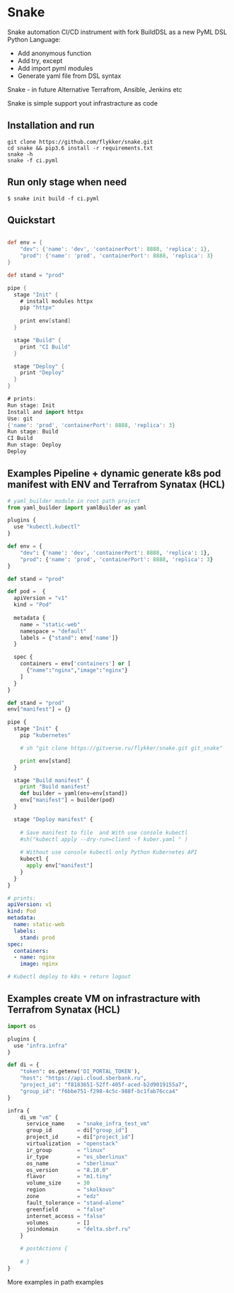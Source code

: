 # Snake

Snake automation CI/CD instrument with fork BuildDSL as a new PyML DSL Python Language:

* Add anonymous function
* Add try, except
* Add import pyml modules
* Generate yaml file from DSL syntax


Snake - in future Alternative Terrafrom, Ansible, Jenkins etc

Snake is simple support yout infrastracture as code

## Installation and run

    git clone https://github.com/flykker/snake.git
    cd snake && pip3.6 install -r requirements.txt
    snake -h
    snake -f ci.pyml

## Run only stage when need
    $ snake init build -f ci.pyml


## Quickstart

```groovy

def env = {
    "dev": {'name': 'dev', 'containerPort': 8888, 'replica': 1},
    "prod": {'name': 'prod', 'containerPort': 8888, 'replica': 3}
}

def stand = "prod"

pipe {
  stage "Init" {
    # install modules httpx
    pip "httpx"
    
    print env[stand]
  }

  stage "Build" {
    print "CI Build"
  }

  stage "Deploy" {
    print "Deploy"
  }
}

# prints:
Run stage: Init
Install and import httpx
Use: git
{'name': 'prod', 'containerPort': 8888, 'replica': 3}
Run stage: Build
CI Build
Run stage: Deploy
Deploy
```

## Examples Pipeline + dynamic generate k8s pod manifest with ENV and Terrafrom Synatax (HCL)


```py
# yaml_builder module in root path project
from yaml_builder import yamlBuilder as yaml

plugins {
  use "kubectl.kubectl"
}

def env = {
    "dev": {'name': 'dev', 'containerPort': 8888, 'replica': 1},
    "prod": {'name': 'prod', 'containerPort': 8888, 'replica': 3}
}

def stand = "prod"

def pod =  {
  apiVersion = "v1"
  kind = "Pod"
  
  metadata {
    name = "static-web"
    namespace = "default"
    labels = {"stand": env['name']}
  }

  spec {
    containers = env['containers'] or [
      {"name":"nginx","image":"nginx"}
    ]
  }
}

def stand = "prod"
env["manifest"] = {}

pipe {
  stage "Init" {
    pip "kubernetes"

    # sh "git clone https://gitverse.ru/flykker/snake.git git_snake"

    print env[stand]
  }

  stage "Build manifest" {
    print "Build manifest"
    def builder = yaml(env=env[stand])
    env["manifest"] = builder(pod)
  }

  stage "Deploy manifest" {
    
    # Save manifest to file  and With use console kubectl
    #sh("kubectl apply --dry-run=client -f kuber.yaml " )
    
    # Without use console kubectl only Python Kubernetes API
    kubectl {
      apply env["manifest"]
    }
  }
}
```

```yaml
# prints:
apiVersion: v1
kind: Pod
metadata:
  name: static-web
  labels:
    stand: prod
spec:
  containers:
  - name: nginx
    image: nginx

# Kubectl deploy to k8s + return logout
```

## Examples create VM on infrastracture with Terrafrom Synatax (HCL)


```py
import os

plugins {
  use "infra.infra"
}

def di = {
    "token": os.getenv('DI_PORTAL_TOKEN'),
    "host": "https://api.cloud.sberbank.ru",
    "project_id": "f8183651-52ff-405f-aced-b2d9019155a7", 
    "group_id": "f6bbe751-f298-4c5c-988f-bc1fab76cca4"
}

infra {
    di_vm "vm" {
      service_name    = "snake_infra_test_vm"
      group_id        = di["group_id"]
      project_id      = di["project_id"]
      virtualization  = "openstack"
      ir_group        = "linux"
      ir_type         = "os_sberlinux"
      os_name         = "sberlinux"
      os_version      = "8.10.0"
      flavor          = "m1.tiny"
      volume_size     = 30
      region          = "skolkovo"
      zone            = "edz"
      fault_tolerance = "stand-alone"
      greenfield      = "false"
      internet_access = "false"
      volumes         = []
      joindomain      = "delta.sbrf.ru"
    }

    # postActions {
        
    # }
}
```

More examples in path examples

